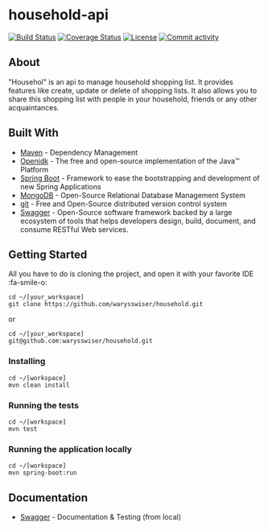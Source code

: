# household-api

[![Build Status](https://travis-ci.org/warysswiser/household.svg?branch=master)](https://travis-ci.org/warysswiser/household)
[![Coverage Status](https://coveralls.io/repos/github/warysswiser/household/badge.svg)](https://coveralls.io/github/warysswiser/household)
[![License](http://img.shields.io/:license-apache-blue.svg)](http://www.apache.org/licenses/LICENSE-2.0.html)
[![Commit activity](https://img.shields.io/github/commit-activity/m/waryss/scrooge-api.svg)](https://github.com/warysswiser/household/pulse)

## About
"Househol" is an api to manage household shopping list. 
It provides features like create, update or delete of shopping lists. It also allows you to share this shopping list with people in your household, friends or any other acquaintances.

## Built With

* [Maven](https://maven.apache.org/) - Dependency Management
* [Openjdk](https://openjdk.java.net/projects/jdk/16/) - The free and open-source implementation of the Java™ Platform 
* [Spring Boot](https://spring.io/projects/spring-boot) - Framework to ease the bootstrapping and development of new Spring Applications
* [MongoDB](https://www.mongodb.com/fr) - Open-Source Relational Database Management System
* [git](https://git-scm.com/) - Free and Open-Source distributed version control system 
* [Swagger](https://swagger.io/) - Open-Source software framework backed by a large ecosystem of tools that helps developers design, build, document, and consume RESTful Web services.


## Getting Started

All you have to do is cloning the project, and open it with your favorite IDE :fa-smile-o:
```shell
cd ~/[your_workspace]
git clone https://github.com/warysswiser/household.git
```
or
```shell
cd ~/[your_workspace]
git@github.com:warysswiser/household.git
```

### Installing
```shell
cd ~/[workspace]
mvn clean install
```

### Running the tests
```shell
cd ~/[workspace]
mvn test
```

### Running the application locally
```shell
cd ~/[workspace]
mvn spring-boot:run
```
## Documentation
* [Swagger](http://localhost:8089/swagger-ui.html#/) - Documentation & Testing (from local)
